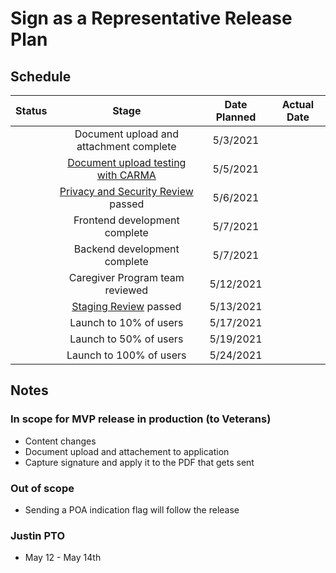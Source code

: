 # Sign as a Representative Release Plan

## Schedule

| Status |                Stage               | Date Planned | Actual Date |
|:------:|:----------------------------------:|:------------:|:-----------:|
|        | Document upload and attachment complete  | 5/3/2021    |             |
|        | [Document upload testing with CARMA](https://github.com/department-of-veterans-affairs/va.gov-team/issues/23618)      |5/5/2021    |      |
|        | [Privacy and Security Review](https://github.com/department-of-veterans-affairs/va.gov-team-sensitive/issues/260) passed | 5/6/2021     |             |
|        | Frontend development complete      | 5/7/2021    |             |
|        | Backend development complete       | 5/7/2021    |             |
|        | Caregiver Program team reviewed    | 5/12/2021     |             |
|        | [Staging Review](https://github.com/department-of-veterans-affairs/va.gov-team/issues/23970) passed              | 5/13/2021     |             |
|        | Launch to 10% of users             | 5/17/2021    |             |
|        | Launch to 50% of users             | 5/19/2021    |             |
|        | Launch to 100% of users            | 5/24/2021    |             |



## Notes

### In scope for MVP release in production (to Veterans)
- Content changes
- Document upload and attachement to application
- Capture signature and apply it to the PDF that gets sent
### Out of scope
- Sending a POA indication flag will follow the release


### Justin PTO
- May 12 - May 14th
